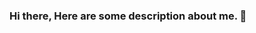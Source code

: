 ### Hi there, Here are some description about me. 👋

<!--
**dionpouw/dionpouw** is a ✨ _special_ ✨ repository because its `README.md` (this file) appears on your GitHub profile.


- 🔭 I’m currently working on ...
- 🌱 I’m currently learning Python, Kotlin, Java, and C++ 
- 👯 I’m looking to collaborate on Google DSC ITB
- 🤔 I’m looking for help with 
- 💬 Ask me about anything
- 📫 How to reach me: [Twitter:](@aldionaldion) [Telegram:](@piees)
- 😄 Pronouns: He / Him
- ⚡ Fun fact: I'm Chinese but also indonesian.
-->
